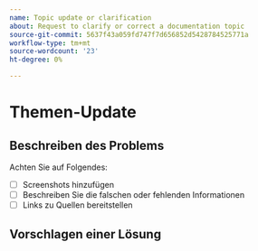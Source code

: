 ```yaml
---
name: Topic update or clarification
about: Request to clarify or correct a documentation topic
source-git-commit: 5637f43a059fd747f7d656852d5428784525771a
workflow-type: tm+mt
source-wordcount: '23'
ht-degree: 0%

---
```



# Themen-Update

<!-- Add link to topic. -->

## Beschreiben des Problems

<!-- (REQUIRED) Describe the missing or incorrect content. What needs clarification? What needs a correction? Provide as much detail and resources as you can. -->

Achten Sie auf Folgendes:

- [ ] Screenshots hinzufügen
- [ ] Beschreiben Sie die falschen oder fehlenden Informationen
- [ ] Links zu Quellen bereitstellen

## Vorschlagen einer Lösung

<!-- (OPTIONAL) Describe your solution for this issue. -->

<!-- Thank you for taking the time to report the issue. -->
